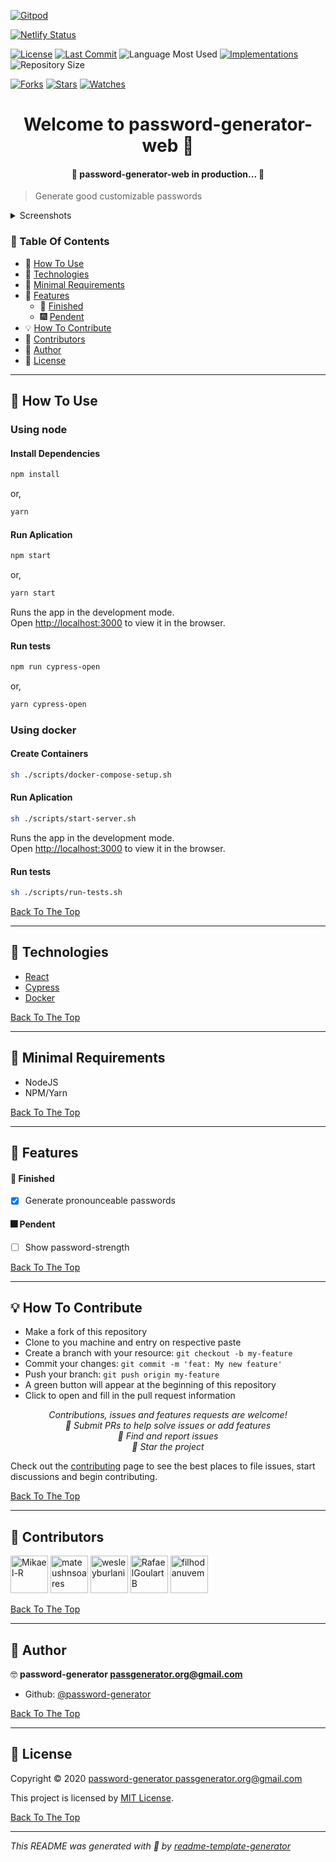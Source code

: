 [![Gitpod](https://gitpod.io/button/open-in-gitpod.svg)](https://gitpod.io/#https://github.com/password-generator/password-generator-web)

[![Netlify Status](https://api.netlify.com/api/v1/badges/91b65888-9e79-49e5-a794-9a7b555a7f13/deploy-status)](https://app.netlify.com/sites/password-generator-web/deploys)

[![License](https://img.shields.io/github/license/password-generator/password-generator-web?style=flat-square)](LICENSE.md) [![Last Commit](https://img.shields.io/github/last-commit/password-generator/password-generator-web?style=flat-square)](https://github.com/password-generator/password-generator-web/commits/) ![Language Most Used](https://img.shields.io/github/languages/top/password-generator/password-generator-web?style=flat-square) [![Implementations](https://img.shields.io/badge/%F0%9F%92%A1-implementations-8C8E93.svg?style=flat-square)](https://github.com/password-generator/password-generator-web/issues) ![Repository Size](https://img.shields.io/github/repo-size/password-generator/password-generator-web?style=flat-square)

[![Forks](https://img.shields.io/github/forks/password-generator/password-generator-web?style=social)](https://github.com/password-generator/password-generator-web/network/members) [![Stars](https://img.shields.io/github/stars/password-generator/password-generator-web?style=social)](https://github.com/password-generator/password-generator-web/stargazers) [![Watches](https://img.shields.io/github/watchers/password-generator/password-generator-web?style=social)](https://github.com/password-generator/password-generator-web/watchers)

<h1 id="title" align="center">Welcome to password-generator-web 👋</h1>

<h4 align="center">🚧 password-generator-web in production... 🚧</h4>

> Generate good customizable passwords

<details>
<summary>Screenshots</summary>

<img src="https://user-images.githubusercontent.com/60241602/94709878-947b2c80-031c-11eb-8809-1e9f076b4059.png" width="240" alt="screenshot0">

</details>

### 🔖 Table Of Contents

- 🤔 [How To Use](#how-to-use)
- 🚀 [Technologies](#technologies)
- 🌱 [Minimal Requirements](#minimal-requirements)
- 🎊 [Features](#features)
  - 🎇 [Finished](#features-finished)
  - 🎆 [Pendent](#features-pendent)
- 💡 [How To Contribute](#how-to-contribute)
- 🤗 [Contributors](#contributors)
- 👤 [Author](#author)
- 🔏 [License](#license)

---

<h2 id="how-to-use">🤔 How To Use</h2>

### Using node

#### Install Dependencies

```bash
npm install
```
or,
```bash
yarn
```

#### Run Aplication

```bash
npm start
```
or,
```bash
yarn start
```

Runs the app in the development mode.<br />
Open [http://localhost:3000](http://localhost:3000) to view it in the browser.

#### Run tests

```bash
npm run cypress-open
```
or,
```bash
yarn cypress-open
```

### Using docker

#### Create Containers

```bash
sh ./scripts/docker-compose-setup.sh
```

#### Run Aplication

```bash
sh ./scripts/start-server.sh
```

Runs the app in the development mode.<br />
Open [http://localhost:3000](http://localhost:3000) to view it in the browser.

#### Run tests

```bash
sh ./scripts/run-tests.sh
```

[Back To The Top](#title)

---

<h2 id="technologies">🚀 Technologies</h2>

- [React](https://reactjs.org/)
- [Cypress](https://cypress.io/)
- [Docker](https://www.docker.com/)

[Back To The Top](#title)

---

<h2 id="minimal-requirements">🌱 Minimal Requirements</h2>

- NodeJS
- NPM/Yarn

[Back To The Top](#title)

---

<h2 id="features">🎊 Features</h2>

<h4 id="features-finished">🎇 Finished</h4>

- [x] Generate pronounceable passwords

<h4 id="features-pendent">🎆 Pendent</h4>

- [ ] Show password-strength

[Back To The Top](#title)

---

<h2 id="how-to-contribute">💡 How To Contribute</h2>

- Make a fork of this repository
- Clone to you machine and entry on respective paste
- Create a branch with your resource: `git checkout -b my-feature`
- Commit your changes: `git commit -m 'feat: My new feature'`
- Push your branch: `git push origin my-feature`
- A green button will appear at the beginning of this repository
- Click to open and fill in the pull request information

<p align="center">
<i>Contributions, issues and features requests are welcome!</i><br />
<i>📮 Submit PRs to help solve issues or add features</i><br />
<i>🐛 Find and report issues</i><br />
<i>🌟 Star the project</i><br />
</p>

Check out the [contributing](./CONTRIBUTING.md) page to see the best places to file issues, start discussions and begin contributing.

[Back To The Top](#title)

---

<h2 id="contributors">🤗 Contributors</h2>

<p>

<a href="https://github.com/Mikael-R"><img width="60px" src="https://avatars1.githubusercontent.com/u/60241602?v=4" alt="Mikael-R"/></a>
<a href="https://github.com/mateushnsoares"><img width="60px" src="https://avatars1.githubusercontent.com/u/59037640?v=4" alt="mateushnsoares"/></a>
<a href="https://github.com/wesleyburlani"><img width="60px" src="https://avatars0.githubusercontent.com/u/11412404?v=4" alt="wesleyburlani"/></a>
<a href="https://github.com/RafaelGoulartB"><img width="60px" src="https://avatars0.githubusercontent.com/u/37313088?v=4" alt="RafaelGoulartB"/></a>
<a href="https://github.com/filhodanuvem"><img width="60px" src="https://avatars3.githubusercontent.com/u/94096?v=4" alt="filhodanuvem"/></a>

</p>

[Back To The Top](#title)

---

<h2 id="author">👤 Author</h2>

🤓 **password-generator <passgenerator.org@gmail.com>**

- Github: [@password-generator](https://github.com/password-generator)

[Back To The Top](#title)

---

<h2 id="license">🔏 License</h2>

Copyright © 2020 [password-generator <passgenerator.org@gmail.com>](https://github.com/password-generator)

This project is licensed by [MIT License](https://api.github.com/licenses/mit).

[Back To The Top](#title)

---

_This README was generated with 💟 by [readme-template-generator](https://github.com/Mikael-R/readme-template-generator)_

